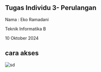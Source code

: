 ## Tugas Individu 3- Perulangan

Nama : Eko Ramadani

Teknik Informatika B


10 Oktober 2024

## cara akses
![sd](https://)
